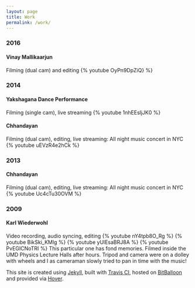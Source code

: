 ```yaml
---
layout: page
title: Work
permalink: /work/
---
```


### 2016

#### Vinay Mallikaarjun
Filming (dual cam) and editing
{% youtube OyPn9DpZiQ} %}

### 2014

#### Yakshagana Dance Performance
Filming (single cam), live streaming
{% youtube 1nhEEsljJK0 %}

#### Chhandayan
Filming (dual cam), editing, live streaming: All night music concert in NYC
{% youtube uEVzR4e2hCk %}

### 2013

#### Chhandayan
Filming (dual cam), editing, live streaming: All night music concert in NYC
{% youtube Uc4cTu30OVM %}

### 2009

#### Karl Wiederwohl
Video recording, audio syncing, editing
{% youtube nY4tpb8O_Rg %}
{% youtube BikSki_KMlg %}
{% youtube yUlEsaBRJ8A %}
{% youtube PvEGICNoTRI %}
This particular one has fond memories. Filmed inside the UMD Physics Lecture Halls after hours. Tripod and camera were on a dolley with wheels and I as cameraman slowly tried to pan in time with the music!



This site is created using [Jekyll](http://jekyllrb.com), built with [Travis CI](https://travis-ci.org), hosted on [BitBalloon](https://www.bitballoon.com) and provided via [Hover](https://www.hover.com).
